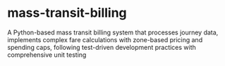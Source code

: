 # mass-transit-billing
A Python-based mass transit billing system that processes journey data, implements complex fare calculations with zone-based pricing and spending caps, following test-driven development practices with comprehensive unit testing
